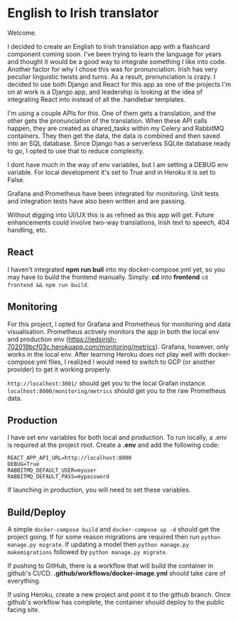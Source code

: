 # English to Irish translator
Welcome.

I decided to create an English to Irish translation app with a flashcard component coming soon. I've been trying to learn the language for years and thought it would be a good way to integrate something I like into code. Another factor for why I chose this was for pronunciation. Irish has very peculiar linguistic twists and turns. As a result, pronunciation is crazy. I decided to use both Django and React for this app as one of the projects I'm on at work is a Django app, and leadership is looking at the idea of integrating React into instead of all the .handlebar templates.

I'm using a couple APIs for this. One of them gets a translation, and the other gets the pronunciation of the translation. When these API calls happen, they are created as shared_tasks within my Celery and RabbitMQ containers. They then get the data, the data is combined and then saved into an SQL database. Since Django has a serverless SQLite database ready to go, I opted to use that to reduce complexity.

I dont have much in the way of env variables, but I am setting a DEBUG env variable. For local development it's set to True and in Heroku it is set to False.

Grafana and Prometheus have been integrated for monitoring. Unit tests and integration tests have also been written and are passing.

Without digging into UI/UX this is as refined as this app will get. Future enhancements could involve two-way translations, Irish text to speech, 404 handling, etc.

## React
I haven't integrated **npm run buil** into my docker-compose.yml yet, so you may have to build the frontend manually. Simply:
**cd** into **frontend** ```cd frontend && npm run build```.

## Monitoring
For this project, I opted for Grafana and Prometheus for monitoring and data visualisation. Prometheus actively monitors the app in both the local env and production env (https://jedsirish-702019bcf03c.herokuapp.com/monitoring/metrics). Grafana, however, only works in the local env. After learning Heroku does not play well with docker-compose.yml files, I realized I would need to switch to GCP (or another provider) to get it working properly.

```http://localhost:3001/``` should get you to the local Grafan instance.
```localhost:8000/monitoring/metrics``` should get you to the raw Prometheus data.

## Production
I have set env variables for both local and production. To run locally, a .env is required at the project root. Create a **.env** and add the following code:
```
REACT_APP_API_URL=http://localhost:8000
DEBUG=True
RABBITMQ_DEFAULT_USER=myuser
RABBITMQ_DEFAULT_PASS=mypassword
```

If launching in production, you will need to set these variables.

## Build/Deploy
A simple ```docker-compose build``` and ```docker-compose up -d``` should get the project going. If for some reason migrations are required then run ```python manage.py migrate```. If updating a model then ```python manage.py makemigrations``` followed by ```python manage.py migrate```.

If pushing to GitHub, there is a workflow that will build the container in github's CI/CD. **.github/workflows/docker-image.yml** should take care of everything.

If using Heroku, create a new project and point it to the github branch. Once github's workflow has complete, the container should deploy to the public facing site.